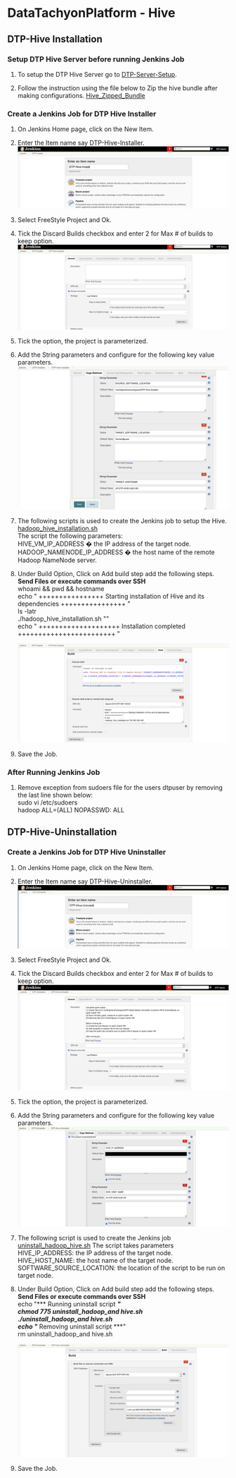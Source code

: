 # DataTachyonPlatform - Hive

## DTP-Hive Installation

### Setup DTP Hive Server before running Jenkins Job

1. To setup the DTP Hive Server go to [DTP-Server-Setup](/common/Readme.md).

2. Follow the instruction using the file below to Zip the hive bundle after making configurations.
[Hive_Zipped_Bundle](/datalayer/hive/scripts/hive_configuration.txt) 

### Create a Jenkins Job for DTP Hive Installer

1. On Jenkins Home page, click on the New Item.

2. Enter the Item name say DTP-Hive-Installer.
![Create-DTP-Hive-Installer Jenkins](/datalayer/hive/images/dtp_hive_installer1.png)

3. Select FreeStyle Project and Ok.

4. Tick the Discard Builds checkbox and enter 2 for Max # of builds to keep option.
![DiscardBuild-DTP-Hive-Installer Jenkins](/datalayer/hive/images/dtp_hive_installer2.png)

5. Tick the option, the  project  is parameterized.

6. Add the String parameters and configure for the following key value parameters. \
![Parameterise-DTP-Hive-Installer Jenkins](/datalayer/hive/images/dtp_hive_installer3.png)

7. The following scripts is used to create the Jenkins job to setup the Hive. \
[hadoop_hive_installation.sh](/datalayer/hive/scripts/hadoop_hive_installation.sh) \
The script the following parameters:\
HIVE_VM_IP_ADDRESS � the IP address of the target node.\
HADOOP_NAMENODE_IP_ADDRESS � the host name of the remote Hadoop NameNode server.

8. Under Build Option, Click on Add build step add the following steps.\
   **Send Files or execute commands over SSH**\
   whoami && pwd && hostname \
   echo " ++++++++++++++++ Starting installation of Hive and its dependencies ++++++++++++++++ " \
   ls -latr \
   ./hadoop_hive_installation.sh "<JP-DTP-HIVE-VM-IP-ADDRESS>" \
   echo " ++++++++++++++++++++ Installation completed ++++++++++++++++++++++++ "

   ![AddBuildSteps-DTP-Hive-Installer Jenkins](/datalayer/hive/images/dtp_hive_installer4.png)

9. Save the Job.

### After Running Jenkins Job

1. Remove exception from sudoers file for the users dtpuser by removing the last line shown below:\
    sudo vi /etc/sudoers  \
    hadoop ALL=(ALL) NOPASSWD: ALL

## DTP-Hive-Uninstallation

### Create a Jenkins Job for DTP Hive Uninstaller

1. On Jenkins Home page, click on the New Item.

2. Enter the Item name say DTP-Hive-Uninstaller.
![Create-DTP-Hive-Uninstaller Jenkins](/datalayer/hive/images/dtp_hive_uninstaller1.png)

3. Select FreeStyle Project and Ok.

4. Tick the Discard Builds checkbox and enter 2 for Max # of builds to keep option.
![DiscardBuild-DTP-Hive-Uninstaller Jenkins](/datalayer/hive/images/dtp_hive_uninstaller2.png)

5. Tick the option, the  project  is parameterized.

6. Add the String parameters and configure for the following key value parameters. \
![Parameterise-DTP-Hive-Uninstaller Jenkins](/datalayer/hive/images/dtp_hive_uninstaller3.png)

7. The following script is used to create the Jenkins job \
[uninstall_hadoop_hive.sh](/datalayer/hive/scripts/uninstall_hadoop_hive.sh)
The script takes  parameters \
HIVE_IP_ADDRESS:          the IP address of the target node.
HIVE_HOST_NAME:           the host name of the target node.\
SOFTWARE_SOURCE_LOCATION: the location of the script to be run on target node.

8. Under Build Option, Click on Add build step add the following steps.\
   **Send Files or execute commands over SSH**\
   echo "*** Running uninstall script ***" \
   chmod 775 uninstall_hadoop_and hive.sh \
   ./uninstall_hadoop_and hive.sh \
   echo "*** Removing uninstall script ***" \
   rm uninstall_hadoop_and hive.sh

   ![AddBuildSteps-DTP-Hive-Uninstaller Jenkins](/datalayer/hive/images/dtp_hive_uninstaller4.png)

9. Save the Job.
